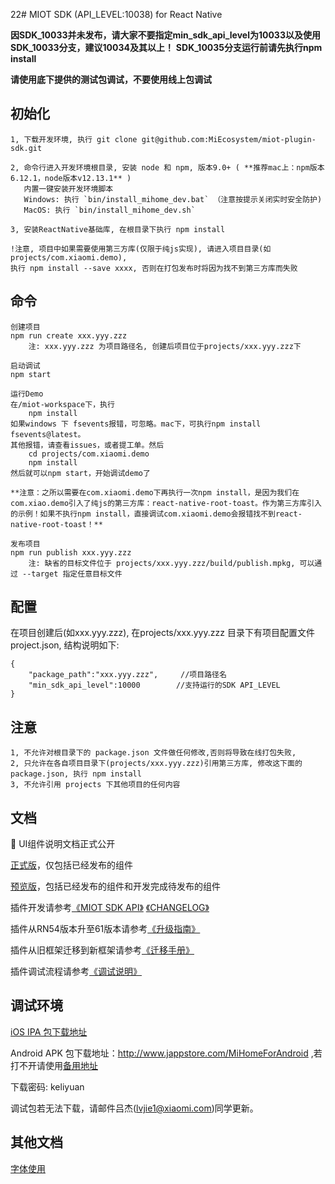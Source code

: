 22# MIOT SDK (API_LEVEL:10038) for React Native

**因SDK_10033并未发布，请大家不要指定min_sdk_api_level为10033以及使用SDK_10033分支，建议10034及其以上！**
**SDK_10035分支运行前请先执行npm install**

**请使用底下提供的测试包调试，不要使用线上包调试**

## 初始化

    1, 下载开发环境, 执行 git clone git@github.com:MiEcosystem/miot-plugin-sdk.git
    
    2, 命令行进入开发环境根目录, 安装 node 和 npm, 版本9.0+ ( **推荐mac上：npm版本6.12.1，node版本v12.13.1** )
       内置一键安装开发环境脚本
       Windows: 执行 `bin/install_mihome_dev.bat` （注意按提示关闭实时安全防护)
       MacOS: 执行 `bin/install_mihome_dev.sh`

    3, 安装ReactNative基础库, 在根目录下执行 npm install

    !注意, 项目中如果需要使用第三方库(仅限于纯js实现), 请进入项目目录(如 projects/com.xiaomi.demo), 
    执行 npm install --save xxxx, 否则在打包发布时将因为找不到第三方库而失败
    
## 命令

    创建项目
    npm run create xxx.yyy.zzz
        注: xxx.yyy.zzz 为项目路径名, 创建后项目位于projects/xxx.yyy.zzz下
    
    启动调试
    npm start
        
    运行Demo
    在/miot-workspace下，执行 
        npm install 
    如果windows 下 fsevents报错，可忽略。mac下，可执行npm install fsevents@latest。
    其他报错，请查看issues，或者提工单。然后
        cd projects/com.xiaomi.demo
        npm install
    然后就可以npm start，开始调试demo了
    
    **注意：之所以需要在com.xiaomi.demo下再执行一次npm install，是因为我们在com.xiao.demo引入了纯js的第三方库：react-native-root-toast。作为第三方库引入的示例！如果不执行npm install，直接调试com.xiaomi.demo会报错找不到react-native-root-toast！**

    发布项目
    npm run publish xxx.yyy.zzz
        注: 缺省的目标文件位于 projects/xxx.yyy.zzz/build/publish.mpkg, 可以通过 --target 指定任意目标文件

## 配置
在项目创建后(如xxx.yyy.zzz), 在projects/xxx.yyy.zzz 目录下有项目配置文件 project.json, 结构说明如下:

    { 
        "package_path":"xxx.yyy.zzz",     //项目路径名
        "min_sdk_api_level":10000        //支持运行的SDK API_LEVEL 
    }

## 注意

    1, 不允许对根目录下的 package.json 文件做任何修改,否则将导致在线打包失败,
    2, 只允许在各自项目目录下(projects/xxx.yyy.zzz)引用第三方库, 修改这下面的 package.json, 执行 npm install
    3, 不允许引用 projects 下其他项目的任何内容

## 文档
🎉 UI组件说明文档正式公开

[正式版](https://github.com/MiEcosystem/miot-plugin-sdk/blob/master/%E7%B1%B3%E5%AE%B6%E6%8F%92%E4%BB%B6%E9%80%9A%E7%94%A8UI%E7%BB%84%E4%BB%B6%E6%89%8B%E5%86%8C.md)，仅包括已经发布的组件

[预览版](https://github.com/MiEcosystem/miot-plugin-sdk/blob/ui_doc/%E7%B1%B3%E5%AE%B6%E6%8F%92%E4%BB%B6%E9%80%9A%E7%94%A8UI%E7%BB%84%E4%BB%B6%E6%89%8B%E5%86%8C.md)，包括已经发布的组件和开发完成待发布的组件

插件开发请参考[《MIOT SDK API》](https://github.com/MiEcosystem/miot-plugin-sdk/wiki)
            [《CHANGELOG》](https://github.com/MiEcosystem/miot-plugin-sdk/blob/master/CHANGELOG.md)
            
插件从RN54版本升至61版本请参考[《升级指南》](https://github.com/MiEcosystem/miot-plugin-sdk/wiki/RN61%E5%BC%80%E5%8F%91%E8%80%85%E5%8D%87%E7%BA%A7%E6%8C%87%E5%8D%97)

插件从旧框架迁移到新框架请参考[《迁移手册》](https://github.com/MiEcosystem/miot-plugin-sdk/blob/master/%E8%BF%81%E7%A7%BB%E6%89%8B%E5%86%8C.md)

插件调试流程请参考[《调试说明》](https://github.com/MiEcosystem/miot-plugin-sdk/blob/master/%E8%B0%83%E8%AF%95%E8%AF%B4%E6%98%8E.md)


## 调试环境

[iOS IPA 包下载地址](http://d.7short.com/mijiadevelopment)
    
Android APK 包下载地址：http://www.jappstore.com/MiHomeForAndroid  ,若打不开请使用[备用地址](https://github.com/Mijia-Developer/Mijia-Android-RN-Dev/releases)

下载密码: keliyuan 

调试包若无法下载，请邮件吕杰(lvjie1@xiaomi.com)同学更新。

## 其他文档

[字体使用](https://github.com/MiEcosystem/miot-plugin-sdk/blob/master/font.md)
